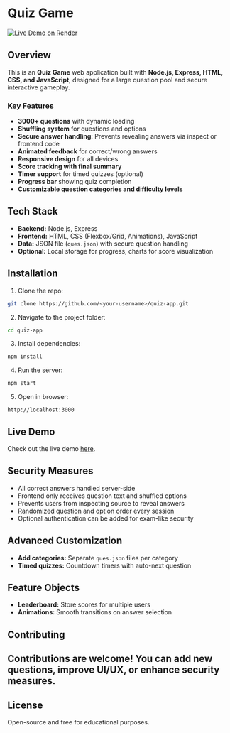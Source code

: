 # Quiz Game

[![Live Demo on Render](https://img.shields.io/badge/Live%20Demo-Render-brightgreen?logo=render)](https://quiz-game-vyf6.onrender.com/)

## Overview
This is an **Quiz Game** web application built with **Node.js, Express, HTML, CSS, and JavaScript**, designed for a large question pool and secure interactive gameplay.

### Key Features

- **3000+ questions** with dynamic loading
- **Shuffling system** for questions and options
- **Secure answer handling**: Prevents revealing answers via inspect or frontend code
- **Animated feedback** for correct/wrong answers
- **Responsive design** for all devices
- **Score tracking with final summary**
- **Timer support** for timed quizzes (optional)
- **Progress bar** showing quiz completion
- **Customizable question categories and difficulty levels**

## Tech Stack

- **Backend:** Node.js, Express
- **Frontend:** HTML, CSS (Flexbox/Grid, Animations), JavaScript
- **Data:** JSON file (`ques.json`) with secure question handling
- **Optional:** Local storage for progress, charts for score visualization

## Installation

1. Clone the repo:
```bash
git clone https://github.com/<your-username>/quiz-app.git
```

2. Navigate to the project folder:
```bash
cd quiz-app
```

3. Install dependencies:
```bash
npm install
```

4. Run the server:
```bash
npm start
```

5. Open in browser:
```
http://localhost:3000
```

## Live Demo
Check out the live demo [here](https://quiz-game-vyf6.onrender.com/).

## Security Measures

- All correct answers handled server-side
- Frontend only receives question text and shuffled options
- Prevents users from inspecting source to reveal answers
- Randomized question and option order every session
- Optional authentication can be added for exam-like security

## Advanced Customization 

- **Add categories:** Separate `ques.json` files per category
- **Timed quizzes:** Countdown timers with auto-next question
## Feature Objects

- **Leaderboard:** Store scores for multiple users
- **Animations:** Smooth transitions on answer selection

## Contributing
Contributions are welcome! You can add new questions, improve UI/UX, or enhance security measures.
---
## License
Open-source and free for educational purposes.

